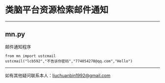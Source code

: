 # 类脑平台资源检索邮件通知

---

## mn.py
邮件通知程序

```shell
from mn import ustcmail
ustcmail("lcb592","不告诉你密码","774054270@qq.com","Hello")
```
---
如有其他疑问联系本人：liuchuanbin1992@gmail.com

